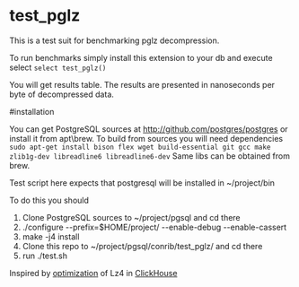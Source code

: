 # test_pglz
This is a test suit for benchmarking pglz decompression.

To run benchmarks simply install this extension to your db and execute select ```select test_pglz()```

You will get results table. The results are presented in nanoseconds per byte of decompressed data.


#installation

You can get PostgreSQL sources at http://github.com/postgres/postgres or install it from apt\brew.
To build from sources you will need dependencies
```sudo apt-get install bison flex wget build-essential git gcc make zlib1g-dev libreadline6 libreadline6-dev```
Same libs can be obtained from brew.

Test script here expects that postgresql will be installed in ~/project/bin

To do this you should 
1. Clone PostgreSQL sources to ~/project/pgsql and cd there
2. ./configure --prefix=$HOME/project/ --enable-debug --enable-cassert
3. make -j4 install
4. Clone this repo to ~/project/pgsql/conrib/test_pglz/ and cd there
5. run ./test.sh

Inspired by [optimization](https://habr.com/en/company/yandex/blog/457612/) of Lz4 in [ClickHouse](https://github.com/yandex/ClickHouse/)
